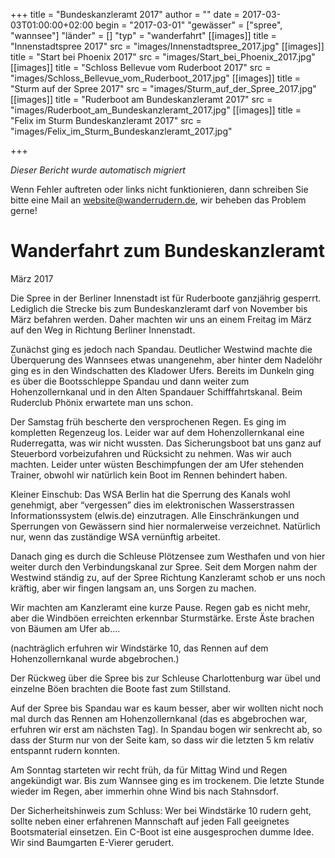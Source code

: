+++
title = "Bundeskanzleramt 2017"
author = ""
date = 2017-03-03T01:00:00+02:00
begin = "2017-03-01"
"gewässer" = ["spree", "wannsee"]
"länder" = []
"typ" = "wanderfahrt"
[[images]]
title = "Innenstadtspree 2017"
src = "images/Innenstadtspree_2017.jpg"
[[images]]
title = "Start bei Phoenix 2017"
src = "images/Start_bei_Phoenix_2017.jpg"
[[images]]
title = "Schloss Bellevue vom Ruderboot 2017"
src = "images/Schloss_Bellevue_vom_Ruderboot_2017.jpg"
[[images]]
title = "Sturm auf der Spree 2017"
src = "images/Sturm_auf_der_Spree_2017.jpg"
[[images]]
title = "Ruderboot am Bundeskanzleramt 2017"
src = "images/Ruderboot_am_Bundeskanzleramt_2017.jpg"
[[images]]
title = "Felix im Sturm Bundeskanzleramt 2017"
src = "images/Felix_im_Sturm_Bundeskanzleramt_2017.jpg"

+++


*Dieser Bericht wurde automatisch migriert*

Wenn Fehler auftreten oder links nicht funktionieren, dann schreiben Sie bitte eine Mail an website@wanderrudern.de, wir beheben das Problem gerne!



# Wanderfahrt zum Bundeskanzleramt


März 2017

Die Spree in der Berliner Innenstadt ist für Ruderboote ganzjährig gesperrt. Lediglich die Strecke bis zum Bundeskanzleramt darf von November bis März befahren werden. Daher machten wir uns an einem Freitag im März auf den Weg in Richtung Berliner Innenstadt.

Zunächst ging es jedoch nach Spandau. Deutlicher Westwind machte die Überquerung des Wannsees etwas unangenehm, aber hinter dem Nadelöhr ging es in den Windschatten des Kladower Ufers. Bereits im Dunkeln ging es über die Bootsschleppe Spandau und dann weiter zum Hohenzollernkanal und in den Alten Spandauer Schifffahrtskanal. Beim Ruderclub Phönix erwartete man uns schon.

Der Samstag früh bescherte den versprochenen Regen. Es ging im kompletten Regenzeug los. Leider war auf dem Hohenzollernkanal eine Ruderregatta, was wir nicht wussten. Das Sicherungsboot bat uns ganz auf Steuerbord vorbeizufahren und Rücksicht zu nehmen. Was wir auch machten. Leider unter wüsten Beschimpfungen der am Ufer stehenden Trainer, obwohl wir natürlich kein Boot im Rennen behindert haben.

Kleiner Einschub: Das WSA Berlin hat die Sperrung des Kanals wohl genehmigt, aber “vergessen” dies im elektronischen Wasserstrassen Informationssystem (elwis.de) einzutragen. Alle Einschränkungen und Sperrungen von Gewässern sind hier normalerweise verzeichnet. Natürlich nur, wenn das zuständige WSA vernünftig arbeitet.

Danach ging es durch die Schleuse Plötzensee zum Westhafen und von hier weiter durch den Verbindungskanal zur Spree. Seit dem Morgen nahm der Westwind ständig zu, auf der Spree Richtung Kanzleramt schob er uns noch kräftig, aber wir fingen langsam an, uns Sorgen zu machen.

Wir machten am Kanzleramt eine kurze Pause. Regen gab es nicht mehr, aber die Windböen erreichten erkennbar Sturmstärke. Erste Äste brachen von Bäumen am Ufer ab....

(nachträglich erfuhren wir Windstärke 10, das Rennen auf dem Hohenzollernkanal wurde abgebrochen.)

Der Rückweg über die Spree bis zur Schleuse Charlottenburg war übel und einzelne Böen brachten die Boote fast zum Stillstand.

Auf der Spree bis Spandau war es kaum besser, aber wir wollten nicht noch mal durch das Rennen am Hohenzollernkanal (das es abgebrochen war, erfuhren wir erst am nächsten Tag). In Spandau bogen wir senkrecht ab, so dass der Sturm nur von der Seite kam, so dass wir die letzten 5 km relativ entspannt rudern konnten.

Am Sonntag starteten wir recht früh, da für Mittag Wind und Regen angekündigt war. Bis zum Wannsee ging es im trockenem. Die letzte Stunde wieder im Regen, aber immerhin ohne Wind bis nach Stahnsdorf.

Der Sicherheitshinweis zum Schluss: Wer bei Windstärke 10 rudern geht, sollte neben einer erfahrenen Mannschaft auf jeden Fall geeignetes Bootsmaterial einsetzen. Ein C-Boot ist eine ausgesprochen dumme Idee. Wir sind Baumgarten E-Vierer gerudert.